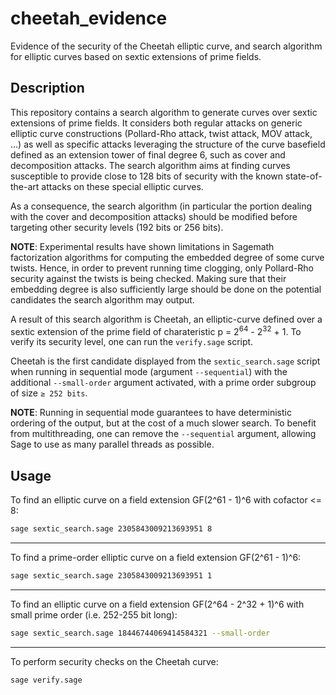 # cheetah_evidence

Evidence of the security of the Cheetah elliptic curve, and search algorithm for elliptic curves based on sextic extensions of prime fields.

## Description

This repository contains a search algorithm to generate curves over sextic extensions of prime fields. It considers both regular attacks on
generic elliptic curve constructions (Pollard-Rho attack, twist attack, MOV attack, ...) as well as specific attacks leveraging the structure
of the curve basefield defined as an extension tower of final degree 6, such as cover and decomposition attacks. The search algorithm aims at
finding curves susceptible to provide close to 128 bits of security with the known state-of-the-art attacks on these special elliptic curves.

As a consequence, the search algorithm (in particular the portion dealing with the cover and decomposition attacks) should be modified before targeting other security levels (192 bits or 256 bits).

**NOTE**: Experimental results have shown limitations in Sagemath factorization algorithms for computing the embedded degree of some curve twists.
Hence, in order to prevent running time clogging, only Pollard-Rho security against the twists is being checked. Making sure that their embedding
degree is also sufficiently large should be done on the potential candidates the search algorithm may output.

A result of this search algorithm is Cheetah, an elliptic-curve defined over a sextic extension of the prime field of charateristic
p = 2<sup>64</sup> - 2<sup>32</sup> + 1. To verify its security level, one can run the `verify.sage` script.

Cheetah is the first candidate displayed from the `sextic_search.sage` script when running in sequential mode (argument `--sequential`) with the additional `--small-order` argument activated, with a prime order subgroup of size `≥ 252 bits`.

**NOTE**: Running in sequential mode guarantees to have deterministic ordering of the output, but at the cost of a much slower search. To benefit from multithreading, one can remove the `--sequential` argument, allowing Sage to use as many parallel threads as possible.

## Usage

To find an elliptic curve on a field extension GF(2^61 - 1)^6 with cofactor <= 8:
```bash
sage sextic_search.sage 2305843009213693951 8
```

---

To find a prime-order elliptic curve on a field extension GF(2^61 - 1)^6:
```bash
sage sextic_search.sage 2305843009213693951 1
```

---

To find an elliptic curve on a field extension GF(2^64 - 2^32 + 1)^6 with small prime order (i.e. 252-255 bit long):
```bash
sage sextic_search.sage 18446744069414584321 --small-order
```

---

To perform security checks on the Cheetah curve:
```bash
sage verify.sage
```

